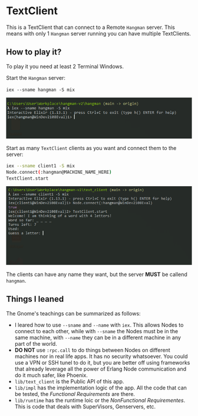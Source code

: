 # TextClient

This is a TextClient that can connect to a Remote `Hangman` server. 
This means with only 1 `Hangman` server running you can have multiple TextClients.

## How to play it?

To play it you need at least 2 Terminal Windows. 

Start the `Hangman` server:

`iex --sname hangman -S mix`

![server](./hangman_server.png)

Start as many `TextClient` clients as you want and connect them to the server:

```bash
iex --sname client1 -S mix
Node.connect(:hangman@MACHINE_NAME_HERE)
TextClient.start
```

![client](./client1.png)

The clients can have any name they want, but the server **MUST** be callend `hangman`.

## Things I leaned

The Gnome's teachings can be summarized as follows:
- I leared how to use `--sname` and `--name` with `iex`. This allows Nodes to connect to each other, while with `--sname` the Nodes must be in the same machine, with `--name` they can be in a different machine in any part of the world.
- **DO NOT** use `:rpc.call` to do things between Nodes on different machines nor in real life apps. It has no security whatsoever. You could use a VPN or SSH tunel to do it, but you are better off using frameworks that already leverage all the power of Erlang Node communication and do it much safer, like Phoenix.
- `lib/text_client` is the Public API of this app. 
- `lib/impl` has the implementation logic of the app. All the code that can be tested, the *Functional Requirements* are there.
- `lib/runtime` has the runtime loic or the *NonFunctional Requirementes*. This is code that deals with SuperVisors, Genservers, etc. 
